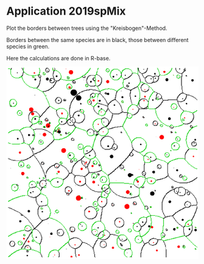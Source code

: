 # Application 2019spMix

Plot the borders between trees using the "Kreisbogen"-Method.

Borders between the same species are in black, those between different species in green.

Here the calculations are done in R-base.

![Image showing stand area borders distinguishing between species](https://raw.githubusercontent.com/GeorgKindermann/EiBauBeDi/master/application/2019spMix/img.png)
